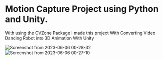 # Motion Capture Project using Python and Unity.

With using the CVZone Package I made this project With Converting Video Dancing Robot into 3D Animation With Unity

![Screenshot from 2023-06-06 00-28-32](https://github.com/HassenFChouchene/Motion_Capture/assets/79339086/b4656637-c60b-4df3-8164-27c579acc5b7)
![Screenshot from 2023-06-06 00-27-10](https://github.com/HassenFChouchene/Motion_Capture/assets/79339086/6b06faf8-06e2-4cb7-ac4f-052865efcfff)
